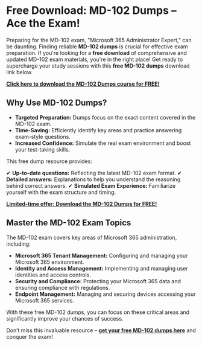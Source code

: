 # Free Download: MD-102 Dumps – Ace the Exam!

Preparing for the MD-102 exam, "Microsoft 365 Administrator Expert," can be daunting. Finding reliable **MD-102 dumps** is crucial for effective exam preparation. If you're looking for a **free download** of comprehensive and updated MD-102 exam materials, you're in the right place! Get ready to supercharge your study sessions with this **free MD-102 dumps** download link below.

[**Click here to download the MD-102 Dumps course for FREE!**](https://udemywork.com/md-102-dumps)

## Why Use MD-102 Dumps?

*   **Targeted Preparation:** Dumps focus on the exact content covered in the MD-102 exam.
*   **Time-Saving:** Efficiently identify key areas and practice answering exam-style questions.
*   **Increased Confidence:** Simulate the real exam environment and boost your test-taking skills.

This free dump resource provides:

✔   **Up-to-date questions:** Reflecting the latest MD-102 exam format.
✔   **Detailed answers:** Explanations to help you understand the reasoning behind correct answers.
✔   **Simulated Exam Experience:** Familiarize yourself with the exam structure and timing.

[**Limited-time offer: Download the MD-102 Dumps for FREE!**](https://udemywork.com/md-102-dumps)

## Master the MD-102 Exam Topics

The MD-102 exam covers key areas of Microsoft 365 administration, including:

*   **Microsoft 365 Tenant Management:** Configuring and managing your Microsoft 365 environment.
*   **Identity and Access Management:** Implementing and managing user identities and access controls.
*   **Security and Compliance:** Protecting your Microsoft 365 data and ensuring compliance with regulations.
*   **Endpoint Management:** Managing and securing devices accessing your Microsoft 365 services.

With these free MD-102 dumps, you can focus on these critical areas and significantly improve your chances of success.

Don’t miss this invaluable resource – **[get your free MD-102 dumps here](https://udemywork.com/md-102-dumps)** and conquer the exam!
